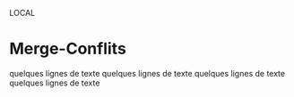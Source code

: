 LOCAL
# Merge-Conflits

quelques lignes de texte
quelques lignes de texte
quelques lignes de texte
quelques lignes de texte
